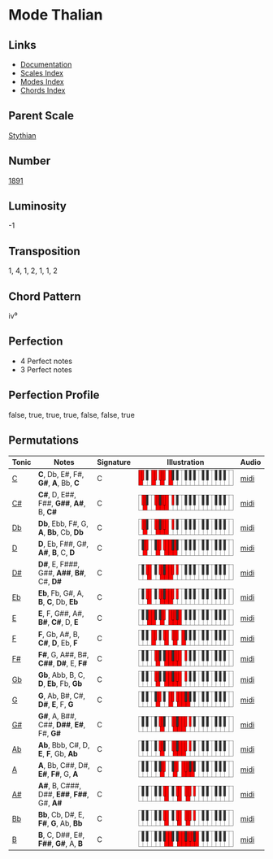# Mode Thalian

## Links

- [Documentation](README.md)
- [Scales Index](Scales.md)
- [Modes Index](Modes.md)
- [Chords Index](Chords.md)

## Parent Scale

[Stythian](ScaleStythian.md)

## Number

[1891](https://ianring.com/musictheory/scales/1891)

## Luminosity

-1

## Transposition

1, 4, 1, 2, 1, 1, 2

## Chord Pattern

iv⁰

## Perfection

- 4 Perfect notes
- 3 Perfect notes

## Perfection Profile

false, true, true, true, false, false, true

## Permutations

| Tonic | Notes | Signature | Illustration | Audio |
|-------|-------|-----------|--------------|-------|
| [C](ModeCNaturalThalian.md) | **C**, Db, E#, F#, **G#**, **A**, Bb, **C** | C | ![CNaturalThalian](ModeCNaturalThalian.png) | [midi](https://github.com/edipermadi/music/blob/main/docs/ModeCNaturalThalian.mid?raw=true) |
| [C#](ModeCSharpThalian.md) | **C#**, D, E##, F##, **G##**, **A#**, B, **C#** | C | ![CSharpThalian](ModeCSharpThalian.png) | [midi](https://github.com/edipermadi/music/blob/main/docs/ModeCSharpThalian.mid?raw=true) |
| [Db](ModeDFlatThalian.md) | **Db**, Ebb, F#, G, **A**, **Bb**, Cb, **Db** | C | ![DFlatThalian](ModeDFlatThalian.png) | [midi](https://github.com/edipermadi/music/blob/main/docs/ModeDFlatThalian.mid?raw=true) |
| [D](ModeDNaturalThalian.md) | **D**, Eb, F##, G#, **A#**, **B**, C, **D** | C | ![DNaturalThalian](ModeDNaturalThalian.png) | [midi](https://github.com/edipermadi/music/blob/main/docs/ModeDNaturalThalian.mid?raw=true) |
| [D#](ModeDSharpThalian.md) | **D#**, E, F###, G##, **A##**, **B#**, C#, **D#** | C | ![DSharpThalian](ModeDSharpThalian.png) | [midi](https://github.com/edipermadi/music/blob/main/docs/ModeDSharpThalian.mid?raw=true) |
| [Eb](ModeEFlatThalian.md) | **Eb**, Fb, G#, A, **B**, **C**, Db, **Eb** | C | ![EFlatThalian](ModeEFlatThalian.png) | [midi](https://github.com/edipermadi/music/blob/main/docs/ModeEFlatThalian.mid?raw=true) |
| [E](ModeENaturalThalian.md) | **E**, F, G##, A#, **B#**, **C#**, D, **E** | C | ![ENaturalThalian](ModeENaturalThalian.png) | [midi](https://github.com/edipermadi/music/blob/main/docs/ModeENaturalThalian.mid?raw=true) |
| [F](ModeFNaturalThalian.md) | **F**, Gb, A#, B, **C#**, **D**, Eb, **F** | C | ![FNaturalThalian](ModeFNaturalThalian.png) | [midi](https://github.com/edipermadi/music/blob/main/docs/ModeFNaturalThalian.mid?raw=true) |
| [F#](ModeFSharpThalian.md) | **F#**, G, A##, B#, **C##**, **D#**, E, **F#** | C | ![FSharpThalian](ModeFSharpThalian.png) | [midi](https://github.com/edipermadi/music/blob/main/docs/ModeFSharpThalian.mid?raw=true) |
| [Gb](ModeGFlatThalian.md) | **Gb**, Abb, B, C, **D**, **Eb**, Fb, **Gb** | C | ![GFlatThalian](ModeGFlatThalian.png) | [midi](https://github.com/edipermadi/music/blob/main/docs/ModeGFlatThalian.mid?raw=true) |
| [G](ModeGNaturalThalian.md) | **G**, Ab, B#, C#, **D#**, **E**, F, **G** | C | ![GNaturalThalian](ModeGNaturalThalian.png) | [midi](https://github.com/edipermadi/music/blob/main/docs/ModeGNaturalThalian.mid?raw=true) |
| [G#](ModeGSharpThalian.md) | **G#**, A, B##, C##, **D##**, **E#**, F#, **G#** | C | ![GSharpThalian](ModeGSharpThalian.png) | [midi](https://github.com/edipermadi/music/blob/main/docs/ModeGSharpThalian.mid?raw=true) |
| [Ab](ModeAFlatThalian.md) | **Ab**, Bbb, C#, D, **E**, **F**, Gb, **Ab** | C | ![AFlatThalian](ModeAFlatThalian.png) | [midi](https://github.com/edipermadi/music/blob/main/docs/ModeAFlatThalian.mid?raw=true) |
| [A](ModeANaturalThalian.md) | **A**, Bb, C##, D#, **E#**, **F#**, G, **A** | C | ![ANaturalThalian](ModeANaturalThalian.png) | [midi](https://github.com/edipermadi/music/blob/main/docs/ModeANaturalThalian.mid?raw=true) |
| [A#](ModeASharpThalian.md) | **A#**, B, C###, D##, **E##**, **F##**, G#, **A#** | C | ![ASharpThalian](ModeASharpThalian.png) | [midi](https://github.com/edipermadi/music/blob/main/docs/ModeASharpThalian.mid?raw=true) |
| [Bb](ModeBFlatThalian.md) | **Bb**, Cb, D#, E, **F#**, **G**, Ab, **Bb** | C | ![BFlatThalian](ModeBFlatThalian.png) | [midi](https://github.com/edipermadi/music/blob/main/docs/ModeBFlatThalian.mid?raw=true) |
| [B](ModeBNaturalThalian.md) | **B**, C, D##, E#, **F##**, **G#**, A, **B** | C | ![BNaturalThalian](ModeBNaturalThalian.png) | [midi](https://github.com/edipermadi/music/blob/main/docs/ModeBNaturalThalian.mid?raw=true) |
